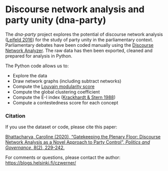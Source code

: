 # Discourse network analysis and party unity (dna-party)
The *dna-party* project explores the potential of discourse network analysis ([Leifeld 2016](https://books.google.co.uk/books/about/Policy_Debates_as_Dynamic_Networks.html?id=xKLuCwAAQBAJ&printsec=frontcover&source=kp_read_button&redir_esc=y#v=onepage&q&f=false)) for the study of party unity in the parliamentary context. Parliamentary debates have been coded manually using the [Discourse Network Analyzer](https://github.com/leifeld/dna). The raw data has then been exported, cleaned and prepared for analysis in Python.

The Python code allows us to:
* Explore the data
* Draw network graphs (including subtract networks)
* Compute the [Louvain modularity score](https://github.com/taynaud/python-louvain/)
* Compute the global clustering coefficient
* Compute the E-I index ([Krackhardt & Stern 1988](https://www.jstor.org/stable/pdf/2786835.pdf?casa_token=HfcKEMyPMy8AAAAA:5vpD6tmzxprEmioSZ5pLkzqE3loJyQhAcKfbbaUCEM8nB6Ow9-sJsi8LQeDTZzsgt1AXo2vDfciEL-JwFyjc2kiEMUPhGaLfkRBERkQjuYEuzffnEhibww))
* Compute a contestedness score for each concept

### Citation
If you use the dataset or code, please cite this paper:

[Bhattacharya, Caroline (2020), “Gatekeeping the Plenary Floor: Discourse Network Analysis as a Novel Approach to Party Control”, *Politics and Governance*, 8(2), 229-242.](https://www.cogitatiopress.com/politicsandgovernance/article/view/2611)

For comments or questions, please contact the author: https://blogs.helsinki.fi/czwerner/
